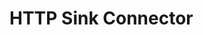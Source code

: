 # HTTP Sink Connector

<!-- The HTTP Sink connector allows for integration between EventStoreDB and external
APIs over HTTP or HTTPS. This connector consumes events from an EventStoreDB
stream and converts each event's data into JSON format before sending it in the
request body to a specified Url. Events are sent individually as they are
consumed from the stream, without batching. The event data is transmitted as the
request body, and metadata can be included as HTTP headers.

The connector supports secure connections to APIs using SSL and provides
authentication options, including Basic Authentication and Bearer Token
Authentication. Additionally, the connector offers resilience features, such as
configurable retry logic and backoff strategies for handling request failures.

## Features

- [At least once delivery](#at-least-once-delivery)
- [Template Parameters](#template-parameters)
- [Transformation](#transformation)
- [Authentication](#authentication)

### At least once delivery

The HTTP Sink connector guarantees at least once delivery by retrying failed
requests based on configurable resilience settings. It will continue to attempt
delivery until the event is successfully sent or the maximum number of retries
is reached, ensuring each event is delivered at least once.

If resilience is enabled (the default), the HTTP Sink connector will retry failed requests based on the configured HTTP
status codes (e.g., 404, 408, 5xx). By default, it retries on any non-2xx status code.

**Configuration Example**

```json
{
  "Resilience:Enabled": true,
  "Resilience:RequestTimeoutMs": 3000,
  "Resilience:MaxRetries": -1,
  "Resilience:TransientErrorDelay": "00:00:05",
  "Resilience:ReconnectBackoffMaxMs": 20000,
  "Resilience:RetryOnHttpCodes": "101" // defaults to retry on any non-2xx status code
}
```

### Template Parameters

The HTTP Sink connector supports the use of template parameters in the URL,
allowing for dynamic construction of the request URL based on event data. This
feature enables you to customize the destination URL for each event, making it
easier to integrate with APIs that require specific URL structures.

#### Available Template Parameters

The following template parameters are available for use in the URL:

| Parameter          | Description                                                     | Example           |
|--------------------|-----------------------------------------------------------------|-------------------|
| `{schema-subject}` | The event's schema subject, converted to lowercase with hyphens | `user-registered` |
| `{event-type}`     | Alias for `{schema-subject}`                                    | `user-registered` |
| `{stream}`         | The EventStoreDB stream ID                                      | `user-123`        |
| `{partition-key}`  | The event's partition key                                       | `123`             |

**Usage**

To use template parameters, include them in the `Url` option of your HTTP Sink configuration. The parameters will be
replaced with their corresponding values for each event.

Example:

```
"https://api.example.com/{schema-subject}/{partition-key}"
```

For an event with schema subject "TestEvent" and partition key "123", this would result in the URL:

```
https://api.example.com/TestEvent/123
```

### Transformation

The HTTP Sink connector supports transformation of event data before sending it
to the destination URL. This feature allows you to modify the event data or
metadata, or to add additional information to the request body or headers.

Learn more about transformations in the [Transformation](../settings.md#transformation-configuration) section.

### Authentication

The HTTP Sink supports the following authentication methods:

- **None**: No authentication is used.
- **Basic**: The sink uses basic authentication with a username and password.
- **Bearer**: The sink uses bearer token authentication.

The authentication options are configured using the `Authentication` property in the `HttpSinkOptions`.

## Settings

The HTTP sink inherits a set of common settings that are used to configure the connector. The settings can be found in
the [Common Settings](../settings.md) page.

The HTTP Sink Connector can be configured with the following options:

| Option                          | Description                                                                                                                                               | Required |
|---------------------------------|-----------------------------------------------------------------------------------------------------------------------------------------------------------|----------|
| `Url`                           | **Type**: string<br><br>**Description:** The URL to which the HTTP request will be sent.<br><br>**Default**: `""`                                         | Yes      |
| `Method`                        | **Type**: HttpMethod<br><br>**Description:** The HTTP method to use for the request.<br><br>**Default**: `"POST"`                                         | No       |
| `DefaultHeaders`                | **Type**: string<br><br>**Description:** Headers included in all produced messages.<br><br>**Default**: `Accept-Encoding:*`                               | No       |
| `PooledConnectionLifetime`      | **Type**: TimeSpan<br><br>**Description:** How long a connection can be in the pool to be considered reusable.<br><br>**Default**: `00:05:00`             | No       |
| `Authentication:Method`         | **Type**: HttpSinkAuthMethod<br><br>**Description:** The authentication method to use.<br><br>**Default**: `None`                                         | No       |
| `Authentication:Basic:Username` | **Type**: string<br><br>**Description:** The username for basic authentication.<br><br>**Default**: `""`                                                  | No       |
| `Authentication:Basic:Password` | **Type**: string<br><br>**Description:** The password for basic authentication.<br><br>**Default**: `""`                                                  | No       |
| `Authentication:Bearer:Token`   | **Type**: string<br><br>**Description:** The token for bearer authentication.<br><br>**Default**: `""`                                                    | No       |
| `Resilience:Enabled`            | **Type**: boolean<br><br>**Description:** Enables resilience features.<br><br>**Default**: `true`                                                         | No       |
| `Resilience:RequestTimeoutMs`   | **Type**: int<br><br>**Description:** Timeout for HTTP requests.<br><br>**Default**: `3000 ms`                                                            | No       |
| `Resilience:MaxRetries`         | **Type**: int<br><br>**Description:** Maximum number of retry attempts.<br><br>**Default**: `-1` (unlimited)                                              | No       |
| `Resilience:RetryOnHttpCodes`   | **Type**: string<br><br>**Description:** HTTP status codes to retry on (e.g., 404, 408, 5xx).<br><br>**Default**: `""` (retry on any non-2xx status code) | No       |
| `Resilience:FirstDelayBound`    | **Type**: HttpSinkBackoffDelayBound<br><br>**Description:** Delay bound for the first backoff attempt.<br><br>**Default**: `(60000, 5000)`                | No       |
| `Resilience:SecondDelayBound`   | **Type**: HttpSinkBackoffDelayBound<br><br>**Description:** Delay bound for the second backoff attempt.<br><br>**Default**: `(3600000, 600000)`           | No       |
| `Resilience:ThirdDelayBound`    | **Type**: HttpSinkBackoffDelayBound<br><br>**Description:** Delay bound for the third backoff attempt.<br><br>**Default**: `(3600001, 3600000)`           | No       | -->
